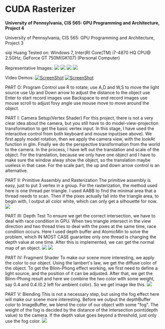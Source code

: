 CUDA Rasterizer
===============

**University of Pennsylvania, CIS 565: GPU Programming and Architecture, Project 4**

University of Pennsylvania, CIS 565: GPU Programming and Architecture, Project 3

siqi Huang Tested on: Windows 7, Inter(R) Core(TM) i7-4870 HQ CPU@ 2.5GHz; GeForce GT 750M(GK107) (Personal Computer)

Representative Images:
![](image/earth_sample_explain.bmp)
![](image/earth_sample.bmp)
![](image/dragon_onfire.bmp)
![](image/dragon_onfire_infog.bmp)

Video Demos:
[![ScreenShot](image/earth_screenshot.png)](https://youtu.be/fJt1fT1zZMo)
[![ScreenShot](image/dragon_screenshot.png)](https://youtu.be/PqhqiYVQujU)

PART O: Program Control
use R to rotate;
use A,D and W,S to move the light source
use Up and Down arrow to adjust the distance to the object
use Enter to start record images
use Backspace to end record images
use mouse scroll to adjust fovy angle
use mouse move to move around the object.

PART I: Camera Setup(Vertex Shader)
For this project, there is not a very clear idea about the camera, but you still have to do model-view-projection transformation to get the basic vertex input. In this stage, I have used the interactive control from both keyboard and mouse input(see above). We first apply model rotation, then we apply the camera view, with the lookAt function in glm. Finally we do the perspective transformation from the world to the camera. In the process, I have left out the translation and scale of the object. For the translation, because we only have one object and I have to make sure the window alway show the object, so the translation maybe useless in that case. For the scale part, the up and down arrow control is an alternative.

PART II: Primitive Assembly and Rasterization
The primitive assembly is easy, just to put 3 vertex in a group. For the rasterization, the method used here is one thread per triangle. I used AABB to find the minimal area that a thread needs to scan. Then if the pixes actually fall into the triangle area, to begin with, I output all color white, which can only get a silhouette for now.
![](image/cow_shape.bmp)

PART III: Depth Test
To ensure we get the correct intersection, we have to deal with race condition in GPU. When two triangle intersect in the view direction and two thread tries to deal with the pixes at the same time, race condition occurs. Here I used depth buffer and AtomicMin to solve the problem, which IN MOST CASE guarantee only one thread is changing the depth value at one time. After this is implemented, we can get the normal map of an object.
![](image/cow_normal1.bmp)
![](image/cow_normal2.bmp)

PART IV: Fragment Shader
To make our scene more interesting, we apply the color to our object. Using the lambert's law, we get the diffuse color of the object. To get the Blinn-Phong effect working, we first need to define a light source, and the position of it can be adjusted. After that, we get the Blinn-Phong result and here we combine the two color with some weight, say 0.4 and 0.4.(0.2 left for ambient color). So we get image like this.
![](image/dragon.bmp)

PART V: Blending
This is not a necessary step, but using the fog effect here will make our scene more interesting. Before we output the depthBuffer color to ImageBuffer, we blend the color of our object with some "fog". The weight of the fog is decided by the distance of the intersection point(depth value) to the camera. If the depth value goes beyond a threshold, just only use the fog color.
![](image/dragon_infog.bmp)
